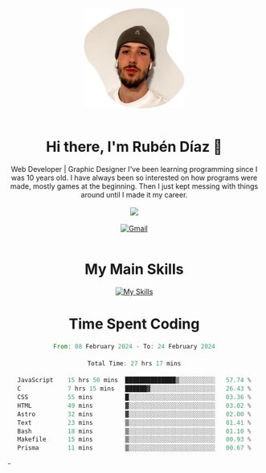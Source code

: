 <div align="center">
	<img height=200 width=200 src="./.img/yo_github_pfp.png" alt="Rubén Díaz" width=200/><br><br>
	
	
 # Hi there, I'm Rubén Díaz 👋

  Web Developer | Graphic Designer
  I've been learning programming since I was 10 years old. I have always been so interested on how programs were made, mostly games at the beginning. Then I just kept messing with things around until I made it my career.
  <br>
  <br>
  <a href="https://www.github.com/rubendiazzz" target="_blank" rel="noreferrer"><img
src="https://img.shields.io/github/followers/rubendiazzz?logo=github&style=for-the-badge&color=red" /></a>


  <a href="mailto:rubendfraga@gmail.com">![Gmail](https://img.shields.io/badge/Gmail-D14836?style=for-the-badge&logo=gmail&logoColor=white)</a><br><br>

  # My Main Skills
  [![My Skills](https://skillicons.dev/icons?i=js,html,css,tailwind,c,cpp,cs,react,nextjs,astro,mysql,mongo)](https://skillicons.dev)

# Time Spent Coding
<!--START_SECTION:waka-->

```rust
From: 08 February 2024 - To: 24 February 2024

Total Time: 27 hrs 17 mins

JavaScript    15 hrs 50 mins  ██████████████▒░░░░░░░░░░   57.74 %
C             7 hrs 15 mins   ██████▓░░░░░░░░░░░░░░░░░░   26.43 %
CSS           55 mins         █░░░░░░░░░░░░░░░░░░░░░░░░   03.36 %
HTML          49 mins         ▓░░░░░░░░░░░░░░░░░░░░░░░░   03.02 %
Astro         32 mins         ▓░░░░░░░░░░░░░░░░░░░░░░░░   02.00 %
Text          23 mins         ▒░░░░░░░░░░░░░░░░░░░░░░░░   01.41 %
Bash          18 mins         ▒░░░░░░░░░░░░░░░░░░░░░░░░   01.10 %
Makefile      15 mins         ▒░░░░░░░░░░░░░░░░░░░░░░░░   00.93 %
Prisma        11 mins         ▒░░░░░░░░░░░░░░░░░░░░░░░░   00.67 %
```

<!--END_SECTION:waka-->
</div>
-
